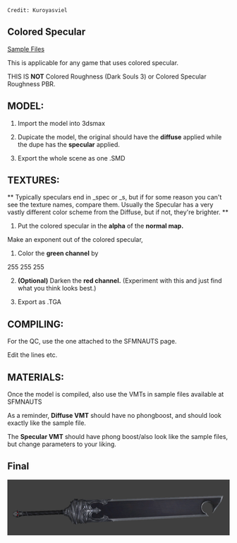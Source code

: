 ```
Credit: Kuroyasviel
```

## Colored Specular

[Sample Files](https://github.com/ballerfuturistic/sfmnauts/raw/master/general/file/colored_specular_guide.zip)

This is applicable for any game that uses colored specular.

THIS IS **NOT** Colored Roughness \(Dark Souls 3\) or Colored Specular Roughness PBR.

## MODEL:

1. Import the model into 3dsmax

2. Dupicate the model, the original should have the **diffuse** applied while the dupe has the **specular** applied.

3. Export the whole scene as one .SMD

## TEXTURES:

**
Typically speculars end in _spec or _s, but if for some reason you can't see the texture names, compare them. 
Usually the Specular has a very vastly different color scheme from the Diffuse, but if not, they're brighter.
**

1. Put the colored specular in the **alpha** of the **normal map.**

Make an exponent out of the colored specular,   
1. Color the **green channel** by

 255 255 255

2. **\(Optional\)** Darken the **red channel.** \(Experiment with this and just find what you think looks best.\)

3. Export as .TGA

## COMPILING:

For the QC, use the one attached to the SFMNAUTS page.

Edit the lines etc.

## MATERIALS:

Once the model is compiled, also use the VMTs in sample files available at SFMNAUTS

As a reminder, **Diffuse VMT** should have no phongboost, and should look exactly like the sample file.

The **Specular VMT** should have phong boost/also look like the sample files, but change parameters to your liking.

## Final

![Final Colored Specular](/general/img/finalcoloredspecular.png)

